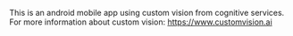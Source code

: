 This is an android mobile app using custom vision from cognitive services. For more information about custom vision: https://www.customvision.ai
